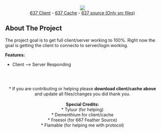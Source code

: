 <!-- PROJECT LOGO -->
<br />
<div align="center">
  <a href="https://github.com/othneildrew/Best-README-Template">
    <img src="https://i.imgur.com/mU3ygty.png">
  </a>
  <br />
    <a href="https://mega.nz/file/n9cjiayI#4e4KmUSOY5L6uynVQSFGxJmMq4J8Du0fcFK5JcbQDnU">637 Client</a>
    -
    <a href="https://mega.nz/file/35FFAAjK#pFmJCFVYAoXCqpysnGyEW6i1iFpUvqeUk_ODnDQPK64">637 Cache</a>
    -
   <a href="https://github.com/BigG207/637-soruce-master">637 source (Only src files)</a>
  </p>
</div>

<!-- ABOUT THE PROJECT -->
## About The Project
The project goal is to get full client/server working to 100%. Right now the goal is getting the client to connecto to server/login working.

<b>Features:</b>
* Client --> Server Responding

  <br />
    <br />
<div align="center">
  * If you are contributing or helping please <b>download client/cache above</b> and update all files/changes you did thank you.
<br />
  
<div align="center">
  <br />
  <b>Special Credits:</b>
  <br />
* Tyluur (for helping)
  <br />
   * Dementhium for client/cache
  <br />
  * Freesol (for 667 Feather Source)
  <br />
   * Flamable (for helping me with protocol)

